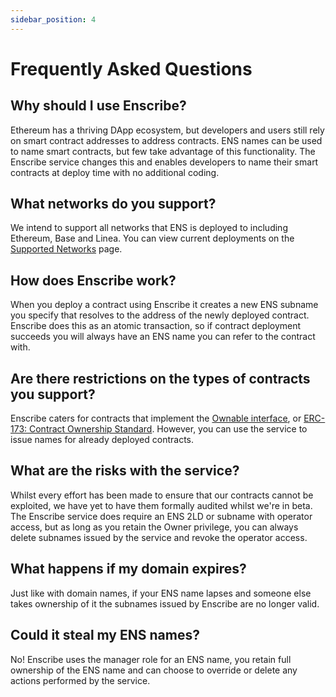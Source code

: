 ```yaml
---
sidebar_position: 4
---
```


# Frequently Asked Questions

## Why should I use Enscribe?

Ethereum has a thriving DApp ecosystem, but developers and users still rely on smart contract addresses to address contracts. ENS names can be used to name smart contracts, but few take advantage of this functionality. The Enscribe service changes this and enables developers to name their smart contracts at deploy time with no additional coding.

## What networks do you support?

We intend to support all networks that ENS is deployed to including Ethereum, Base and Linea. You can view current deployments on the [Supported Networks](supported-networks.md) page.

## How does Enscribe work?

When you deploy a contract using Enscribe it creates a new ENS subname you specify that resolves to the address of the newly deployed contract. Enscribe does this as an atomic transaction, so if contract deployment succeeds you will always have an ENS name you can refer to the contract with.

## Are there restrictions on the types of contracts you support?

Enscribe caters for contracts that implement the [Ownable interface](https://docs.openzeppelin.com/contracts/access-control#ownership-and-ownable), or [ERC-173: Contract Ownership Standard](https://eips.ethereum.org/EIPS/eip-173). However, you can use the service to issue names for already deployed contracts.

## What are the risks with the service?

Whilst every effort has been made to ensure that our contracts cannot be exploited, we have yet to have them formally audited whilst we're in beta. The Enscribe service does require an ENS 2LD or subname with operator access, but as long as you retain the Owner privilege, you can always delete subnames issued by the service and revoke the operator access.

## What happens if my domain expires?

Just like with domain names, if your ENS name lapses and someone else takes ownership of it the subnames issued by Enscribe are no longer valid.

## Could it steal my ENS names?

No! Enscribe uses the manager role for an ENS name, you retain full ownership of the ENS name and can choose to override or delete any actions performed by the service.

